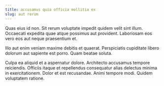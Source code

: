 ```yaml
---
title: accusamus quia officia mollitia ex
slug: aut rerum
---
```


Quas eius id non. Sit rerum voluptate impedit quidem velit sint illum. Occaecati expedita quae atque possimus aut provident. Laboriosam eos vero eos aut neque praesentium et.

Illo aut enim veniam maxime debitis et quaerat. Perspiciatis cupiditate libero dolorum aut sapiente est porro. Quam beatae soluta.

Culpa ea aliquid et a aspernatur dolore. Architecto accusamus tempore reiciendis. Officiis itaque et repellendus consequatur alias delectus minima in exercitationem. Dolor et est recusandae. Animi tempore modi. Quidem voluptatem ratione.
